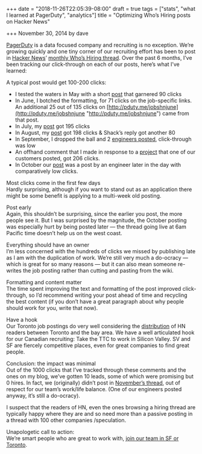 +++
date = "2018-11-26T22:05:39-08:00"
draft = true
tags = ["stats", "what I learned at PagerDuty", "analytics"]
title = "Optimizing Who’s Hiring posts on Hacker News"

+++
November 30, 2014 by dave

[PagerDuty](http://l.euri.ca/hnjobsblogpost) is a data focused company and recruiting is no exception. We’re growing quickly and one tiny corner of our recruiting effort has been to post in [Hacker News](https://news.ycombinator.com/news)’ [monthly Who’s Hiring thread](https://news.ycombinator.com/submitted?id=whoishiring). Over the past 6 months, I’ve been tracking our click-through on each of our posts, here’s what I’ve learned:

A typical post would get 100-200 clicks:

* I tested the waters in May with a short [post](https://news.ycombinator.com/item?id=7680906) that garnered 90 clicks
* In June, I botched the formatting, for 71 clicks on the job-specific links. An additional 25 out of 135 clicks on [http://pduty.me/jobshnjune](http://pduty.me/jobshnjune "http://pduty.me/jobshnjune") came from that post.
* In July, my [post](https://news.ycombinator.com/item?id=7971501) got 195 clicks
* In August, my [post](https://news.ycombinator.com/item?id=8120607) got 198 clicks & Shack’s reply got another 80
* In September, I dropped the ball and 2 [engineers posted](https://news.ycombinator.com/item?id=8253159), click-through was low
* An offhand comment that I made in response to a [project](https://news.ycombinator.com/item?id=8374319) that one of our customers posted, got 206 clicks.
* In October our [post](https://news.ycombinator.com/item?id=8396132) was a post by an engineer later in the day with comparatively low clicks.

Most clicks come in the first few days  
Hardly surprising, although if you want to stand out as an application there might be some benefit is applying to a multi-week old posting.

Post early  
Again, this shouldn’t be surprising, since the earlier you post, the more people see it. But I was surprised by the magnitude, the October posting was especially hurt by being posted later — the thread going live at 6am Pacific time doesn’t help us on the west coast.

Everything should have an owner  
I’m less concerned with the hundreds of clicks we missed by publishing late as I am with the duplication of work. We’re still very much a do-ocracy — which is great for so many reasons — but it can also mean someone re-writes the job posting rather than cutting and pasting from the wiki.

Formatting and content matter  
The time spent improving the text and formatting of the post improved click-through, so I’d recommend writing your post ahead of time and recycling the best content (if you don’t have a great paragraph about why people should work for you, write that now).

Have a hook  
Our Toronto job postings do very well considering the [distribution](https://news.ycombinator.com/item?id=6582647) of HN readers between Toronto and the bay area. We have a well articulated hook for our Canadian recruiting: Take the TTC to work in Silicon Valley. SV and SF are fiercely competitive places, even for great companies to find great people.

Conclusion: the impact was minimal  
Out of the 1000 clicks that I’ve tracked through these comments and the ones on my blog, we’ve gotten 10 leads, some of which were promising but 0 hires. In fact, we (originally) didn’t post in [November’s thread](https://news.ycombinator.com/item?id=8542892), out of respect for our team’s work/life balance. (One of our engineers posted anyway, it’s still a do-ocracy).

I suspect that the readers of HN, even the ones browsing a hiring thread are typically happy where they are and so need more than a passive posting in a thread with 100 other companies /speculation.

Unapologetic call to action:  
We’re smart people who are great to work with, [join our team in SF or Toronto](http://l.euri.ca/hneuricablogpost).